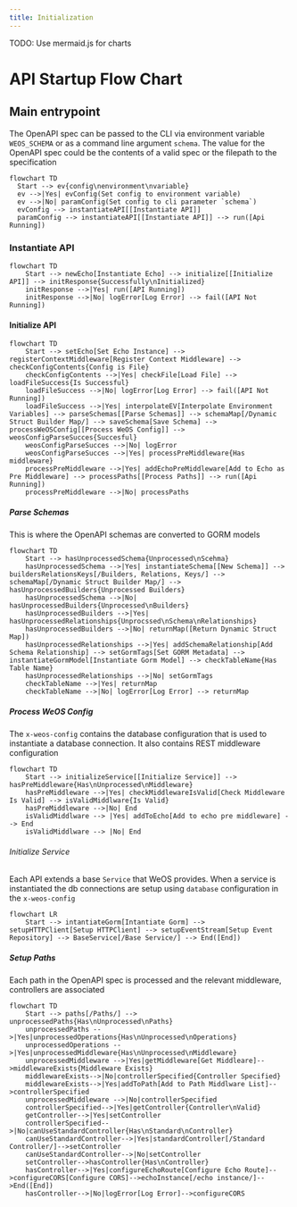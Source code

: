 ```yaml
---
title: Initialization
---
```


TODO: Use mermaid.js for charts

# API Startup Flow Chart

## Main entrypoint 

The OpenAPI spec can be passed to the CLI via environment variable `WEOS_SCHEMA` or as a command line argument `schema`. 
The value for the OpenAPI spec could be the contents of a valid spec or the filepath to the specification

```mermaid
flowchart TD
  Start --> ev{config\nenvironment\nvariable}
  ev -->|Yes| evConfig(Set config to environment variable)
  ev -->|No| paramConfig(Set config to cli parameter `schema`)
  evConfig --> instantiateAPI[[Instantiate API]]
  paramConfig --> instantiateAPI[[Instantiate API]] --> run([Api Running])
```

### Instantiate API

```mermaid
flowchart TD
    Start --> newEcho[Instantiate Echo] --> initialize[[Initialize API]] --> initResponse{Successfully\nInitialized}
    initResponse -->|Yes| run([API Running])
    initResponse -->|No| logError[Log Error] --> fail([API Not Running])
```

#### Initialize API

```mermaid
flowchart TD
    Start --> setEcho[Set Echo Instance] --> registerContextMiddleware[Register Context Middleware] --> checkConfigContents{Config is File}
    checkConfigContents -->|Yes| checkFile[Load File] --> loadFileSuccess{Is Successful}
    loadFileSuccess -->|No| logError[Log Error] --> fail([API Not Running])
    loadFileSuccess -->|Yes| interpolateEV[Interpolate Environment Variables] --> parseSchemas[[Parse Schemas]] --> schemaMap[/Dynamic Struct Builder Map/] --> saveSchema[Save Schema] --> processWeOSConfig[[Process WeOS Config]] --> weosConfigParseSucces{Succesful}
    weosConfigParseSucces -->|No| logError
    weosConfigParseSucces -->|Yes| processPreMiddleware{Has middleware} 
    processPreMiddleware -->|Yes| addEchoPreMiddleware[Add to Echo as Pre Middleware] --> processPaths[[Process Paths]] --> run([Api Running])
    processPreMiddleware -->|No| processPaths
```

##### Parse Schemas
This is where the OpenAPI schemas are converted to GORM models 

```mermaid
flowchart TD
    Start --> hasUnprocessedSchema{Unprocessed\nScehma} 
    hasUnprocessedSchema -->|Yes| instantiateSchema[[New Schema]] --> buildersRelationsKeys[/Builders, Relations, Keys/] --> schemaMap[/Dynamic Struct Builder Map/] --> hasUnprocessedBuilders{Unprocessed Builders}
    hasUnprocessedSchema -->|No| hasUnprocessedBuilders{Unprocessed\nBuilders}
    hasUnprocessedBuilders -->|Yes| hasUnprocessedRelationships{Unprocssed\nSchema\nRelationships}
    hasUnprocessedBuilders -->|No| returnMap([Return Dynamic Struct Map])
    hasUnprocessedRelationships -->|Yes| addSchemaRelationship[Add Schema Relationship] --> setGormTags[Set GORM Metadata] --> instantiateGormModel[Instantiate Gorm Model] --> checkTableName{Has Table Name}
    hasUnprocessedRelationships -->|No| setGormTags
    checkTableName -->|Yes| returnMap
    checkTableName -->|No| logError[Log Error] --> returnMap
```

##### Process WeOS Config
The `x-weos-config` contains the database configuration that is used to instantiate a database connection. It also contains
REST middleware configuration 

```mermaid
flowchart TD
    Start --> initializeService[[Initialize Service]] --> hasPreMiddleware{Has\nUnprocessed\nMiddleware}
    hasPreMiddleware -->|Yes| checkMiddlewareIsValid[Check Middleware Is Valid] --> isValidMiddlware{Is Valid}
    hasPreMiddleware -->|No| End
    isValidMiddlware --> |Yes| addToEcho[Add to echo pre middleware] --> End
    isValidMiddlware --> |No| End
```

###### Initialize Service
Each API extends a base `Service` that WeOS provides. When a service is instantiated the db connections are setup using 
`database` configuration in the `x-weos-config`

```mermaid
flowchart LR
    Start --> intantiateGorm[Intantiate Gorm] --> setupHTTPClient[Setup HTTPClient] --> setupEventStream[Setup Event Repository] --> BaseService[/Base Service/] --> End([End]) 
```

##### Setup Paths 
Each path in the OpenAPI spec is processed and the relevant middleware, controllers are associated

```mermaid
flowchart TD
    Start --> paths[/Paths/] --> unprocessedPaths{Has\nUnprocessed\nPaths}
    unprocessedPaths -->|Yes|unprocessedOperations{Has\nUnprocessed\nOperations}
    unprocessedOperations -->|Yes|unprocessedMiddleware{Has\nUnprocessed\nMiddleware}
    unprocessedMiddleware -->|Yes|getMiddleware[Get Middleare]-->middlewareExists{Middleware Exists}
    middlewareExists-->|No|controllerSpecified{Controller Specified}
    middlewareExists-->|Yes|addToPath[Add to Path Middlware List]-->controllerSpecified
    unprocessedMiddleware -->|No|controllerSpecified
    controllerSpecified-->|Yes|getController{Controller\nValid}
    getController-->|Yes|setController
    controllerSpecified-->|No|canUseStandardController{Has\nStandard\nController}
    canUseStandardController-->|Yes|standardController[/Standard Controller/]-->setController
    canUseStandardController-->|No|setController
    setController-->hasController{Has\nController}
    hasController-->|Yes|configureEchoRoute[Configure Echo Route]-->configureCORS[Configure CORS]-->echoInstance[/echo instance/]-->End([End])
    hasController-->|No|logError[Log Error]-->configureCORS
    
    
```